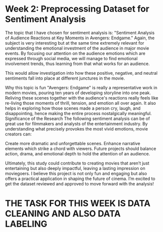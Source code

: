 

# Week 2: Preprocessing Dataset for Sentiment Analysis

The topic that I have chosen for sentiment analysis is: "Sentiment Analysis of Audience Reactions at Key Moments in Avengers: Endgame." Again, the subject is very interesting but at the same time extremely relevant for understanding the emotional investment of the audience in major movie events. By focusing our attention on the audience emotions which are expressed through social media, we will manage to find emotional involvement trends, thus learning from that what works for an audience.

This would allow investigation into how these positive, negative, and neutral sentiments fall into place at different junctures in the movie.

Why this topic is fun
"Avengers: Endgame" is really a representative work in modern movies, pouring ten years of developing storyline into one peak. Reliving these scenes together with the audience's reactions really feels like re-living those moments of thrill, tension, and emotion all over again.
It also helps in exploring how those scenes made a person cry, laugh, and disappointing, hence making the entire process nostalgically meaningful.
Significance of the Research
The following sentiment analysis can be of great use for filmmakers and analysts of the entertainment industry. By understanding what precisely provokes the most vivid emotions, movie creators can:

Create more dramatic and unforgettable scenes.
Enhance narrative elements which strike a chord with viewers. Future projects should balance action, drama, and emotional depth to hold the attention of an audience.

Ultimately, this study could contribute to creating movies that aren’t just entertaining but also deeply impactful, leaving a lasting impression on moviegoers. I believe this project is not only fun and engaging but also offers a practical application in shaping the future of cinema. I’m excited to get the dataset reviewed and approved to move forward with the analysis! 



# THE TASK FOR THIS WEEK IS DATA CLEANING AND ALSO DATA LABELING
